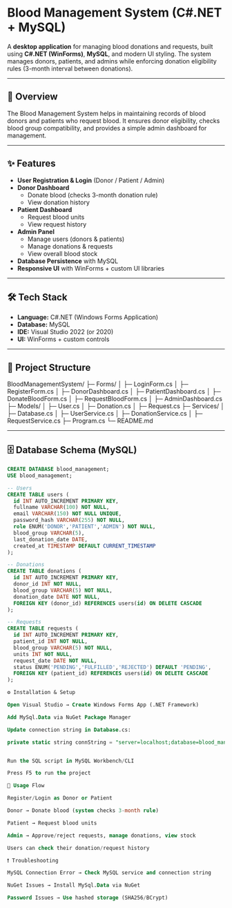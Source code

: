 # Blood Management System (C#.NET + MySQL)

A **desktop application** for managing blood donations and requests, built using **C#.NET (WinForms)**, **MySQL**, and modern UI styling. The system manages donors, patients, and admins while enforcing donation eligibility rules (3-month interval between donations).

---

## 📖 Overview

The Blood Management System helps in maintaining records of blood donors and patients who request blood. It ensures donor eligibility, checks blood group compatibility, and provides a simple admin dashboard for management.

---

## ✨ Features

- **User Registration & Login** (Donor / Patient / Admin)  
- **Donor Dashboard**  
  - Donate blood (checks 3-month donation rule)  
  - View donation history  
- **Patient Dashboard**  
  - Request blood units  
  - View request history  
- **Admin Panel**  
  - Manage users (donors & patients)  
  - Manage donations & requests  
  - View overall blood stock  
- **Database Persistence** with MySQL  
- **Responsive UI** with WinForms + custom UI libraries  

---

## 🛠 Tech Stack

- **Language:** C#.NET (Windows Forms Application)  
- **Database:** MySQL  
- **IDE:** Visual Studio 2022 (or 2020)  
- **UI:** WinForms + custom controls  

---

## 📂 Project Structure
BloodManagementSystem/
├─ Forms/
│ ├─ LoginForm.cs
│ ├─ RegisterForm.cs
│ ├─ DonorDashboard.cs
│ ├─ PatientDashboard.cs
│ ├─ DonateBloodForm.cs
│ ├─ RequestBloodForm.cs
│ ├─ AdminDashboard.cs
├─ Models/
│ ├─ User.cs
│ ├─ Donation.cs
│ ├─ Request.cs
├─ Services/
│ ├─ Database.cs
│ ├─ UserService.cs
│ ├─ DonationService.cs
│ ├─ RequestService.cs
├─ Program.cs
└─ README.md


---

## 🗄 Database Schema (MySQL)

```sql
CREATE DATABASE blood_management;
USE blood_management;

-- Users
CREATE TABLE users (
  id INT AUTO_INCREMENT PRIMARY KEY,
  fullname VARCHAR(100) NOT NULL,
  email VARCHAR(150) NOT NULL UNIQUE,
  password_hash VARCHAR(255) NOT NULL,
  role ENUM('DONOR','PATIENT','ADMIN') NOT NULL,
  blood_group VARCHAR(5),
  last_donation_date DATE,
  created_at TIMESTAMP DEFAULT CURRENT_TIMESTAMP
);

-- Donations
CREATE TABLE donations (
  id INT AUTO_INCREMENT PRIMARY KEY,
  donor_id INT NOT NULL,
  blood_group VARCHAR(5) NOT NULL,
  donation_date DATE NOT NULL,
  FOREIGN KEY (donor_id) REFERENCES users(id) ON DELETE CASCADE
);

-- Requests
CREATE TABLE requests (
  id INT AUTO_INCREMENT PRIMARY KEY,
  patient_id INT NOT NULL,
  blood_group VARCHAR(5) NOT NULL,
  units INT NOT NULL,
  request_date DATE NOT NULL,
  status ENUM('PENDING','FULFILLED','REJECTED') DEFAULT 'PENDING',
  FOREIGN KEY (patient_id) REFERENCES users(id) ON DELETE CASCADE
);

⚙️ Installation & Setup

Open Visual Studio → Create Windows Forms App (.NET Framework)

Add MySql.Data via NuGet Package Manager

Update connection string in Database.cs:

private static string connString = "server=localhost;database=blood_management;user=root;password=your_password;";


Run the SQL script in MySQL Workbench/CLI

Press F5 to run the project

🚦 Usage Flow

Register/Login as Donor or Patient

Donor → Donate blood (system checks 3-month rule)

Patient → Request blood units

Admin → Approve/reject requests, manage donations, view stock

Users can check their donation/request history

❗ Troubleshooting

MySQL Connection Error → Check MySQL service and connection string

NuGet Issues → Install MySql.Data via NuGet

Password Issues → Use hashed storage (SHA256/BCrypt)
